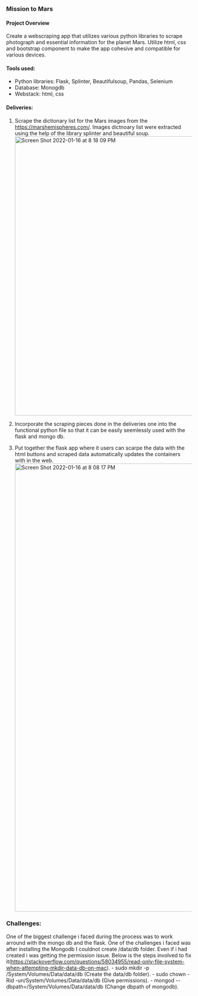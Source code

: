 ### Mission to Mars

#### Project Overview
Create a webscraping app that utilizes various python libraries to scrape photograph and essential information for the planet Mars. Utilize html, css and bootstrap component to make the app cohesive and compatible for various devices. 

#### Tools used:
- Python libraries:  Flask, Splinter, Beautifulsoup, Pandas, Selenium
- Database: Monogdb
- Webstack: html, css

#### Deliveries:
1) Scrape the dictionary list for the Mars images from the https://marshemispheres.com/. Images dictnoary list were extracted using the help of the library splinter and beautiful soup. 
   <img width="757" alt="Screen Shot 2022-01-16 at 8 18 09 PM" src="https://user-images.githubusercontent.com/93223274/149689566-5428badf-432c-410f-a3cf-404c63323d3c.png">

2) Incorporate the scraping pieces done in the deliveries one into the functional python file so that it can be easily seemlessly used with the flask and mongo db. 

3) Put together the flask app where it users can scarpe the data with the html buttons and scraped data automatically updates the containers with in the web. 
   <img width="1215" alt="Screen Shot 2022-01-16 at 8 08 17 PM" src="https://user-images.githubusercontent.com/93223274/149689564-f42f0583-5004-4c8a-8b57-3d1aec143a55.png">


### Challenges:
One of the biggest challenge i faced during the process was to work arround with the mongo db and the flask. One of the challenges i faced was after installing the Mongodb I couldnot create /data/db folder. Even if i had created i was getting the permission issue. Below is the steps involved to fix it(https://stackoverflow.com/questions/58034955/read-only-file-system-when-attempting-mkdir-data-db-on-mac). 
	- sudo mkdir -p /System/Volumes/Data/data/db (Create the data/db folder).
	- sudo chown -Rid -un/System/Volumes/Data/data/db (Give permissions).
	- mongod --dbpath=/System/Volumes/Data/data/db (Change dbpath of mongodb).

